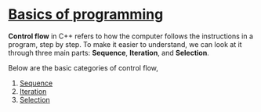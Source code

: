 # [Basics of programming](#basics-of-programming)
**Control flow** in C++ refers to how the computer follows the instructions in a program, step by step. To make it easier to understand, we can look at it through three main parts: **Sequence**, **Iteration**, and **Selection**.<br>

Below are the basic categories of control flow,
1. [Sequence]()
2. [Iteration]()
3. [Selection]()
<br>


